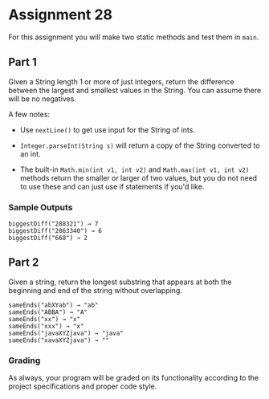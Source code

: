 # Assignment 28

For this assignment you will make two static methods and test them in `main`.

## Part 1

Given a String length 1 or more of just integers, return the difference between the largest and smallest values in the String. You can assume there will be no negatives.

A few notes: 

* Use `nextLine()` to get use input for the String of ints.

* `Integer.parseInt(String s)` will return a copy of the String converted to an int.

* The built-in `Math.min(int v1, int v2)` and `Math.max(int v1, int v2)` methods return the smaller or larger of two values, but you do not need to use these and can just use if statements if you'd like.

### Sample Outputs

```
biggestDiff("288321") → 7
biggestDiff("2063340") → 6
biggestDiff("668") → 2
```

## Part 2

Given a string, return the longest substring that appears at both the beginning and end of the string without overlapping. 

```
sameEnds("abXYab") → "ab"
sameEnds("ABBA") → "A"
sameEnds("xx") → "x"
sameEnds("xxx") → "x"
sameEnds("javaXYZjava") → "java"
sameEnds("xavaXYZjava") → ""
```

### Grading

As always, your program will be graded on its functionality according to the project specifications and proper code style.

